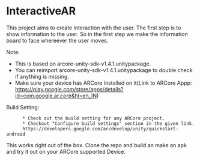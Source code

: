 # InteractiveAR

This project aims to create interaction with the user.
The first step is to show information to the user. So in the first step we make the information board to face whereever the user moves.

Note:

  * This is based on arcore-unity-sdk-v1.4.1.unitypackage.
  * You can reimport arcore-unity-sdk-v1.4.1.unitypackage to double check if anything is missing.
  * Make sure your device has ARCore installed on it(Link to ARCore Appp: https://play.google.com/store/apps/details?id=com.google.ar.core&hl=en_IN)


Build Setting:

          * Check out the build setting for any ARCore project.
          * Checkout "Configure build settings" section in the given link.
          https://developers.google.com/ar/develop/unity/quickstart-android
This works right out of the box. Clone the repo and build an make an apk and try it out on your ARCore supported Device.

